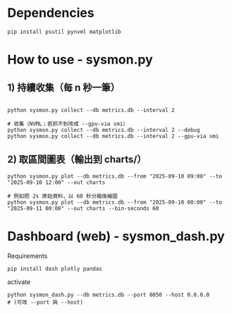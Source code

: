 # Dependencies

```
pip install psutil pynvml matplotlib
```

# How to use - sysmon.py

## 1) 持續收集（每 n 秒一筆）
```

python sysmon.py collect --db metrics.db --interval 2

# 收集（NVML；若抓不到改成 --gpu-via smi）
python sysmon.py collect --db metrics.db --interval 2 --debug
python sysmon.py collect --db metrics.db --interval 2 --gpu-via smi
```


## 2) 取區間圖表（輸出到 charts/）
```
python sysmon.py plot --db metrics.db --from "2025-09-10 09:00" --to "2025-09-10 12:00" --out charts

# 例如把 2s 原始資料，以 60 秒分箱後繪圖
python sysmon.py plot --db metrics.db --from "2025-09-10 00:00" --to "2025-09-11 00:00" --out charts --bin-seconds 60
```

# Dashboard (web) - sysmon_dash.py

Requirements
```
pip install dash plotly pandas
```

activate
```
python sysmon_dash.py --db metrics.db --port 8050 --host 0.0.0.0
# (可改 --port 與 --host)
```


